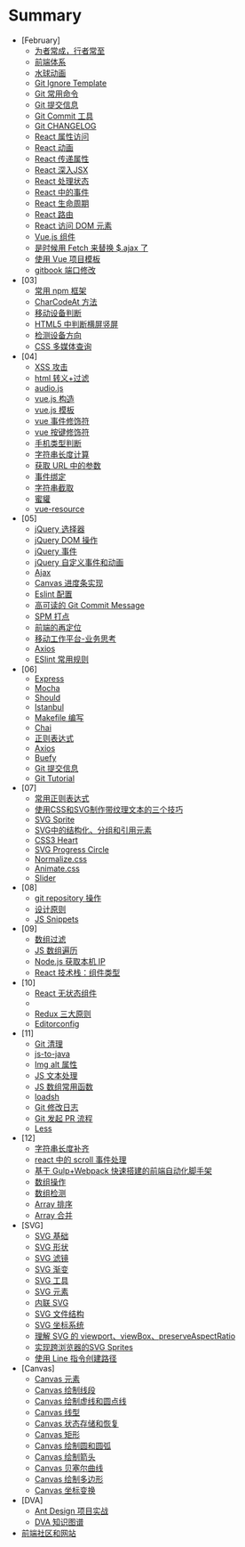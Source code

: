 # Summary

* [February]
    * [为者常成，行者常至](/02/06.begin.md)
    * [前端体系](/02/08.frontend.map.md)
    * [水球动画](/02/08.water.bubble.md)
    * [Git Ignore Template](/02/08.gitignore.template.md)
    * [Git 常用命令](/02/09.git.command.md)
    * [Git 提交信息](/02/09.git.commit.md)
    * [Git Commit 工具](/02/09.git.commit.tools.md)
    * [Git CHANGELOG](/02/09.git.changelog.md)
    * [React 属性访问](/02/10.react.props.md)
    * [React 动画](/02/10.react.animate.md)
    * [React 传递属性](/02/13.react.props.transmit.md)
    * [React 深入JSX](/02/13.react.jsx.md)
    * [React 处理状态](/02/13.react.state.md)
    * [React 中的事件](/02/13.react.events.md)
    * [React 生命周期](/02/13.react.lifecycle.md)
    * [React 路由](/02/13.react.router.md)
    * [React 访问 DOM 元素](/02/14.react.dom.md)
    * [Vue.js 组件](/02/17.vue.component.md)
    * [是时候用 Fetch 来替换 $.ajax 了](/02/23.ajax.md)
    * [使用 Vue 项目模板](/02/23.vue.template.md)
    * [gitbook 端口修改](/02/27.gitbook.port.md)
* [03]
    * [常用 npm 框架](/03/07.tools.md)
    * [CharCodeAt 方法](/03/14.js.charcodeat.md)
    * [移动设备判断](/03/31.mobile.device.md)
    * [HTML5 中判断横屏竖屏](/03/31.media.screen.md)
    * [检测设备方向](/03/31.device.detection.md)
    * [CSS 多媒体查询](/03/31.media.query.md)
* [04]
    * [XSS 攻击](/04/12.xss.md)
    * [html 转义+过滤](/04/12.html.encode.md)
    * [audio.js](/04/13.audiojs.md)
    * [vue.js 构造](/04/13.vue.construct.md)
    * [vue.js 模板](/04/13.vue.template.md)
    * [vue 事件修饰符](/04/14.vue.event.md)
    * [vue 按键修饰符](/04/14.vue.keyboard.md)
    * [手机类型判断](/04/20.mobile.detect.md)
    * [字符串长度计算](/04/20.string.length.md)
    * [获取 URL 中的参数](/04/20.query.string.md)
    * [事件绑定](/04/20.bind.event.md)
    * [字符串截取](/04/21.string.sub.md)
    * [蜜貛](/04/27.mellivora.capensis.md)
    * [vue-resource](/04/28.vue.resource.md)
* [05]
    * [jQuery 选择器](/05/02.jquery.selector.md)
    * [jQuery DOM 操作](/05/02.jquery.dom.md)
    * [jQuery 事件](/05/02.jquery.events.md)
    * [jQuery 自定义事件和动画](/05/02.jquery.animate.md)
    * [Ajax](/05/02.jquery.ajax.md)
    * [Canvas 进度条实现](/05/02.canvas.progress.md)
    * [Eslint 配置](/05/09.eslint.md)
    * [高可读的 Git Commit Message](/05/10.git.message.md)
    * [SPM 打点](/05/11.spm.md)
    * [前端的再定位](/05/11.frontend.meaning.md)
    * [移动工作平台-业务思考](/05/11.crm.thinking.md)
    * [Axios](/05/16.axios.md)
    * [ESlint 常用规则](/05/19.eslint.rules.md)
* [06]
    * [Express](/06/19.express.md)
    * [Mocha](/06/19.mocha.md)
    * [Should](/06/19.should.md)
    * [Istanbul](/06/19.istanbul.md)
    * [Makefile 编写](/06/19.makefile.md)
    * [Chai](/06/19.chai.md)
    * [正则表达式](/06/19.reg.md)
    * [Axios](/06/26.axios.md)
    * [Buefy](/06/26.buefy.md)
    * [Git 提交信息](/06/28.git.log.md)
    * [Git Tutorial](/06/28.git.tutorial.md)
* [07]
    * [常用正则表达式](/07/03.reg.md)
    * [使用CSS和SVG制作带纹理文本的三个技巧](/07/06.text.css&svg.md)
    * [SVG Sprite](/07/06.svg.sprite.md)
    * [SVG中的结构化、分组和引用元素](/07/07.svg.group.md)
    * [CSS3 Heart](/07/07.css.heart.md)
    * [SVG Progress Circle](/07/07.svg.progress.circle.md)
    * [Normalize.css](/07/18.normalize.css.md)
    * [Animate.css](/07/26.animate.css.md)
    * [Slider](/07/27.slider.md)
* [08]
    * [git repository 操作](/08/01.git.repository.md)
    * [设计原则](/08/03.design.antd.md)
    * [JS Snippets](/08/03.js.snippets.md)
* [09]
    * [数组过滤](/09/11.array.filter.md)
    * [JS 数组遍历](/09/12.array.loop.md)
    * [Node.js 获取本机 IP](/09/20.os.ip.md)
    * [React 技术栈：组件类型](/09/21.react.component.md)
* [10]
    * [React 无状态组件](/10/10.react.pure.function.md)
    * [](/10/11.chokidar.md)
    * [Redux 三大原则](/10/16.redux.code.md)
    * [Editorconfig](/10/31.editorconfig.md)
* [11]
    * [Git 清理](/11/13.git.clean.md)
    * [js-to-java](/11/15.js.to.java.md)
    * [Img alt 属性](/11/17.img.alt.md)
    * [JS 文本处理](/11/20.text-js.md)
    * [JS 数组常用函数](/11/22.array.md)
    * [loadsh](/11/22.loadsh.md)
    * [Git 修改日志](/11/28.git.modify.commit.md)
    * [Git 发起 PR 流程](/11/28.github.PR.md)
    * [Less](/11/29.less.md)
* [12]
    * [字符串长度补齐](/12/04.string.length.md)
    * [react 中的 scroll 事件处理](/12/05.react.scroll.md)
    * [基于 Gulp+Webpack 快速搭建的前端自动化脚手架](/12/14.gulp.webpack.md)
    * [数组操作](/12/27.array.operate.md)
    * [数组检测](/12/27.array.detect.md)
    * [Array 排序](/12/28.array.sort.md)
    * [Array 合并](/12/28.array.concat.md)
* [SVG]
    * [SVG 基础](/svg/01.svg.basic.md)
    * [SVG 形状](/svg/02.svg.shape.md)
    * [SVG 滤镜](/svg/03.svg.filter.md)
    * [SVG 渐变](/svg/04.svg.gradient.md)
    * [SVG 工具](/svg/05.svg.tool.md)
    * [SVG 元素](/svg/06.svg.element.md)
    * [内联 SVG](/svg/07.svg.inline.md)
    * [SVG 文件结构](/svg/08.svg.structure.md)
    * [SVG 坐标系统](/svg/09.svg.coordinate.md)
    * [理解 SVG 的 viewport、viewBox、preserveAspectRatio](/svg/10.svg.viewbox.md)
    * [实现跨浏览器的SVG Sprites](/svg/11.svg.sprites.md)
    * [使用 Line 指令创建路径](/svg/12.svg.line.md)
* [Canvas]
    * [Canvas 元素](/canvas/01.canvas.start.md)
    * [Canvas 绘制线段](/canvas/02.canvas.line.md)
    * [Canvas 绘制虚线和圆点线](/canvas/03.canvas.dashed.line.md)
    * [Canvas 线型](/canvas/04.canvas.line.style.md)
    * [Canvas 状态存储和恢复](/canvas/05.canvas.state.md)
    * [Canvas 矩形](/canvas/06.canvas.rect.md)
    * [Canvas 绘制圆和圆弧](/canvas/07.canvas.arc.md)
    * [Canvas 绘制箭头](/canvas/08.canvas.arrows.md)
    * [Canvas 贝塞尔曲线](/canvas/09.canvas.bezier-curve.md)
    * [Canvas 绘制多边形](/canvas/10.canvas.polygon.md)
    * [Canvas 坐标变换](/canvas/11.canvas.coordinate.md)
* [DVA]
    * [Ant Design 项目实战](/dva/01.dva.start.md)
    * [DVA 知识图谱](/dva/02.dva.knowledge.map.md)
* [前端社区和网站](/extend/blog.md)
